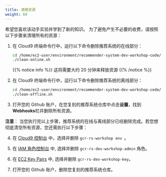 ```yaml
---
title: 清理资源
weight: 60
---
```


希望您喜欢该动手实验并学到了新的知识。 为了避免产生不必要的收费，请按照以下步骤来清理所有的资源： 

1. 在 Cloud9 终端命令行中，运行以下命令删除推荐系统的在线部分： 
    ```sh
    cd /home/ec2-user/environment/recommender-system-dev-workshop-code/scripts
    ./clean-online.sh
    ```
   
   {{% notice info %}}
   这将需要大约 20 分钟来释放资源 
   {{% /notice %}}

2. 在 Cloud9 终端命令行中，运行以下命令删除推荐系统的离线部分： 
    ```sh
    cd /home/ec2-user/environment/recommender-system-dev-workshop-code/scripts
    ./clean-offline.sh
    ```

3. 打开您的 Github 账户，在您复刻的推荐系统仓库中点击**设置**，找到**Webhooks**栏并删除所有资源。
   
**注意**： 当您执行完以上步骤，推荐系统的在线与离线部分已经删除完成。若您想彻底清空所有资源，您还需执行以下步骤：

4. 在 [Cloud9 控制台](https://console.aws.amazon.com/cloud9/home) 中，选择并删除 `gcr-rs-workshop env `。

5. 在 [IAM 角色控制台](https://console.aws.amazon.com/iam/home#/roles) 中, 选择并删除 `gcr-rs-dev-workshop-admin` 角色。

6. 在 [EC2 Key Pairs](https://console.aws.amazon.com/ec2/v2/home#KeyPairs:search=gcr-rs-dev-workshop-key) 中, 选择并删除 `gcr-rs-dev-workshop-key`。

7. 打开您的 Github 账户，删除您复刻的推荐系统仓库。

